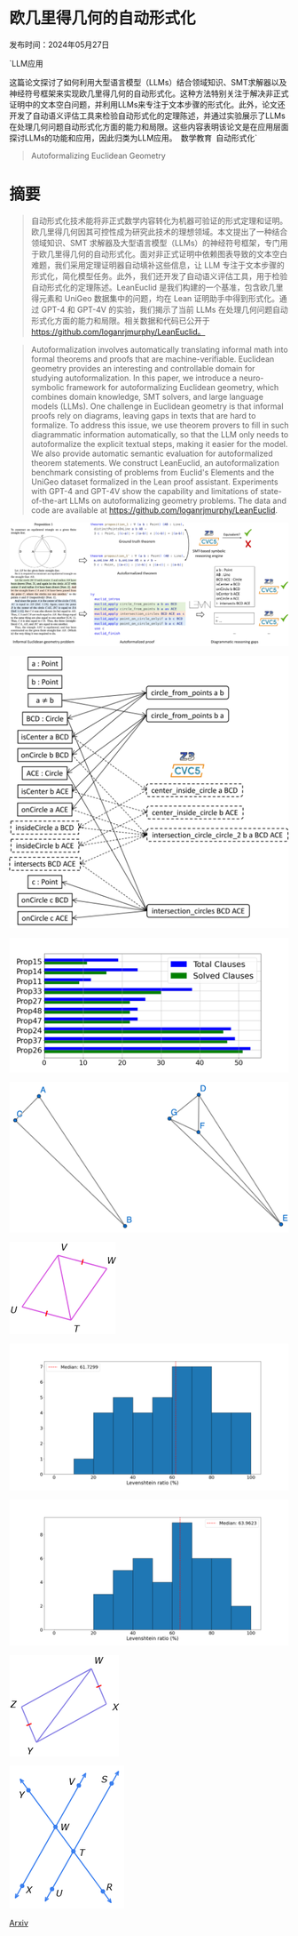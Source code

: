 # 欧几里得几何的自动形式化

发布时间：2024年05月27日

`LLM应用

这篇论文探讨了如何利用大型语言模型（LLMs）结合领域知识、SMT求解器以及神经符号框架来实现欧几里得几何的自动形式化。这种方法特别关注于解决非正式证明中的文本空白问题，并利用LLMs来专注于文本步骤的形式化。此外，论文还开发了自动语义评估工具来检验自动形式化的定理陈述，并通过实验展示了LLMs在处理几何问题自动形式化方面的能力和局限。这些内容表明该论文是在应用层面探讨LLMs的功能和应用，因此归类为LLM应用。` `数学教育` `自动形式化`

> Autoformalizing Euclidean Geometry

# 摘要

> 自动形式化技术能将非正式数学内容转化为机器可验证的形式定理和证明。欧几里得几何因其可控性成为研究此技术的理想领域。本文提出了一种结合领域知识、SMT 求解器及大型语言模型（LLMs）的神经符号框架，专门用于欧几里得几何的自动形式化。面对非正式证明中依赖图表导致的文本空白难题，我们采用定理证明器自动填补这些信息，让 LLM 专注于文本步骤的形式化，简化模型任务。此外，我们还开发了自动语义评估工具，用于检验自动形式化的定理陈述。LeanEuclid 是我们构建的一个基准，包含欧几里得元素和 UniGeo 数据集中的问题，均在 Lean 证明助手中得到形式化。通过 GPT-4 和 GPT-4V 的实验，我们揭示了当前 LLMs 在处理几何问题自动形式化方面的能力和局限。相关数据和代码已公开于 https://github.com/loganrjmurphy/LeanEuclid。

> Autoformalization involves automatically translating informal math into formal theorems and proofs that are machine-verifiable. Euclidean geometry provides an interesting and controllable domain for studying autoformalization. In this paper, we introduce a neuro-symbolic framework for autoformalizing Euclidean geometry, which combines domain knowledge, SMT solvers, and large language models (LLMs). One challenge in Euclidean geometry is that informal proofs rely on diagrams, leaving gaps in texts that are hard to formalize. To address this issue, we use theorem provers to fill in such diagrammatic information automatically, so that the LLM only needs to autoformalize the explicit textual steps, making it easier for the model. We also provide automatic semantic evaluation for autoformalized theorem statements. We construct LeanEuclid, an autoformalization benchmark consisting of problems from Euclid's Elements and the UniGeo dataset formalized in the Lean proof assistant. Experiments with GPT-4 and GPT-4V show the capability and limitations of state-of-the-art LLMs on autoformalizing geometry problems. The data and code are available at https://github.com/loganrjmurphy/LeanEuclid.

![欧几里得几何的自动形式化](../../../paper_images/2405.17216/x1.png)

![欧几里得几何的自动形式化](../../../paper_images/2405.17216/x2.png)

![欧几里得几何的自动形式化](../../../paper_images/2405.17216/approxFont.png)

![欧几里得几何的自动形式化](../../../paper_images/2405.17216/x4.png)

![欧几里得几何的自动形式化](../../../paper_images/2405.17216/UniGeoCong2.png)

![欧几里得几何的自动形式化](../../../paper_images/2405.17216/TEXT_FINAL.png)

![欧几里得几何的自动形式化](../../../paper_images/2405.17216/VISION_FINAL.png)

![欧几里得几何的自动形式化](../../../paper_images/2405.17216/uniCong7.png)

![欧几里得几何的自动形式化](../../../paper_images/2405.17216/uniPar6.png)

[Arxiv](https://arxiv.org/abs/2405.17216)
